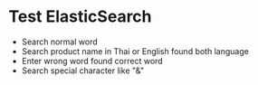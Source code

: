 # Test ElasticSearch

- Search normal word
- Search product name in Thai or English found both language
- Enter wrong word found correct word
- Search special character like "&"
